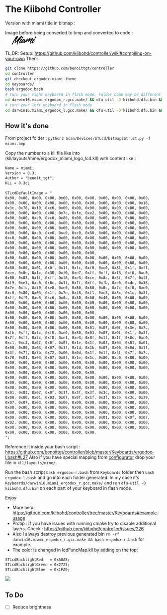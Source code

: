 The Kiibohd Controller
======================

Version with miami title in bitmap :

Image before being converted to bmp and converted to code :
![img](miami.png)

TL;DR:
Setup: https://github.com/kiibohd/controller/wiki#compiling-on-your-own
Then:
```sh
git clone https://github.com/benoittgt/controller
cd controller
git checkout ergodox-miami-theme 
cd Keyboards/
bash ergodox.bash
# turn your right keyboard in flash mode. Folder name may be different
cd darwin16.miami_ergodox_r.gcc.make/ && dfu-util -D kiibohd.dfu.bin && cd ../
# turn your left keyboard in flash mode
cd darwin16.miami_ergodox_l.gcc.make/ && dfu-util -D kiibohd.dfu.bin && cd ../
```

## How it's done

From project folder : `python3 Scan/Devices/STLcd/bitmap2Struct.py -f miami.bmp`

Copy the number to a kll file like into (kll/layouts/mine/ergodox_miami_logo_lcd.kll) with content like :

```
Name = miami;
Version = 0.3;
Author = "benoit_tgt";
KLL = 0.3c;

STLcdDefaultImage = "
0x00, 0x00, 0x00, 0x00, 0x00, 0x00, 0x00, 0x00, 0x00, 0x00, 0x00, 0x00, 0x00, 0x00, 0x00, 0x00, 0x00, 0x00, 0x00, 0x00, 0x00, 0x18, 0x3c, 0x78, 0xf0, 0xc0, 0x00, 0x00, 0x00, 0x00, 0x00, 0x80, 0x00, 0x00, 0x00, 0x00, 0x00, 0x7c, 0xfe, 0xe2, 0x00, 0x00, 0x00, 0x00, 0x00, 0x00, 0xc0, 0xc0, 0x80, 0x00, 0x00, 0x00, 0x00, 0x80, 0x00, 0x00, 0x00, 0x00, 0x00, 0x00, 0x80, 0x00, 0x00, 0x00, 0x00, 0x00, 0x00, 0x00, 0x00, 0x00, 0x00, 0x00, 0x00, 0x00, 0x00, 0x00, 0x00, 0x00, 0x00, 0xc0, 0xe0, 0xc0, 0xc0, 0x80, 0x00, 0x00, 0x00, 0x80, 0xc0, 0x80, 0x00, 0x00, 0x00, 0x00, 0x00, 0x00, 0x00, 0x00, 0x00, 0x00, 0x00, 0x00, 0x00, 0x00, 0x00, 0x00, 0x00, 0x00, 0x00, 0x00, 0x00, 0x00, 0x00, 0x00, 0x00, 0x00, 0x00, 0x00, 0x00, 0x00, 0x00, 0x00, 0x00, 0x00, 0x00, 0x00, 0x00, 0x00,
0x00, 0x00, 0x00, 0x00, 0x00, 0x00, 0x00, 0x00, 0x00, 0x00, 0x00, 0x00, 0x00, 0x00, 0x00, 0x00, 0x00, 0x00, 0x00, 0x00, 0x00, 0x00, 0x00, 0x00, 0x01, 0x0f, 0x1f, 0xfc, 0xf0, 0xc0, 0x81, 0x1f, 0xff, 0xee, 0x0e, 0x1c, 0x38, 0xf0, 0xe7, 0xff, 0xff, 0xf8, 0xf0, 0xc0, 0x00, 0x03, 0x1f, 0xff, 0xf8, 0xe3, 0xce, 0x8c, 0x3f, 0x7f, 0xff, 0xf9, 0xe3, 0xc6, 0x8c, 0x1f, 0x7f, 0xff, 0xfb, 0xe6, 0xdc, 0x38, 0x7e, 0xfc, 0xf0, 0xe0, 0xe0, 0x80, 0x80, 0x0c, 0x7c, 0xf0, 0xe0, 0xc0, 0x80, 0x03, 0x1f, 0x7e, 0xf8, 0xf1, 0xc3, 0x8c, 0x1c, 0x3f, 0xff, 0xf9, 0xe3, 0xc6, 0x0c, 0x30, 0x60, 0x40, 0x00, 0x00, 0x00, 0x00, 0x00, 0x00, 0x00, 0x00, 0x00, 0x00, 0x00, 0x00, 0x00, 0x00, 0x00, 0x00, 0x00, 0x00, 0x00, 0x00, 0x00, 0x00, 0x00, 0x00, 0x00, 0x00, 0x00, 0x00, 0x00, 0x00, 0x00, 0x00,
0x00, 0x00, 0x00, 0x00, 0x00, 0x00, 0x00, 0x00, 0x00, 0x00, 0x00, 0x00, 0x00, 0x00, 0x00, 0x00, 0x00, 0x00, 0x00, 0x00, 0x00, 0x00, 0x00, 0x00, 0x00, 0x00, 0x00, 0x00, 0x01, 0x07, 0x0f, 0x3e, 0x7c, 0xfb, 0xff, 0xfc, 0xf8, 0xe0, 0x80, 0x03, 0x07, 0x0f, 0x1f, 0x3f, 0x7f, 0xff, 0xfc, 0xf8, 0xe1, 0xe3, 0x8f, 0x1f, 0x1f, 0x0c, 0xc0, 0xc1, 0xc3, 0x07, 0x0f, 0x0f, 0x1e, 0x1f, 0x03, 0x03, 0x01, 0x01, 0x00, 0x00, 0x03, 0x07, 0x1f, 0x1d, 0x1b, 0x07, 0x06, 0x0d, 0x1f, 0x3f, 0x7f, 0x7b, 0x72, 0x06, 0x0d, 0x1f, 0x1f, 0x3f, 0x7f, 0x7c, 0x78, 0x01, 0x03, 0x07, 0x0f, 0x1e, 0x1c, 0x80, 0xc0, 0x80, 0x00, 0x00, 0x00, 0x00, 0x00, 0x00, 0x00, 0x00, 0x00, 0x00, 0x00, 0x00, 0x00, 0x00, 0x00, 0x00, 0x00, 0x00, 0x00, 0x00, 0x00, 0x00, 0x00, 0x00, 0x00, 0x00, 0x00, 0x00, 0x00, 0x00,
0x00, 0x00, 0x00, 0x00, 0x00, 0x00, 0x00, 0x00, 0x00, 0x00, 0x00, 0x00, 0x00, 0x00, 0x00, 0x00, 0x00, 0x00, 0x00, 0x00, 0x00, 0x00, 0x00, 0x00, 0x00, 0x00, 0x00, 0x00, 0x00, 0x00, 0x00, 0x00, 0x00, 0x01, 0x03, 0x07, 0x0f, 0x1f, 0x3f, 0x3f, 0x3c, 0x00, 0x00, 0x00, 0x00, 0x00, 0x01, 0x03, 0x07, 0x0f, 0x1f, 0x3f, 0x3e, 0x3c, 0x39, 0x07, 0x07, 0x03, 0x00, 0x00, 0x00, 0x00, 0x00, 0x00, 0x00, 0x00, 0x00, 0x00, 0x00, 0x00, 0x00, 0x00, 0x00, 0x00, 0x00, 0x00, 0x00, 0x00, 0x00, 0x00, 0x00, 0x00, 0x00, 0x00, 0x00, 0x00, 0x00, 0x00, 0x00, 0x00, 0x00, 0x00, 0x00, 0x00, 0x00, 0x01, 0x03, 0x0f, 0x07, 0x02, 0x00, 0x00, 0x00, 0x00, 0x00, 0x00, 0x00, 0x00, 0x00, 0x00, 0x00, 0x00, 0x00, 0x00, 0x00, 0x00, 0x00, 0x00, 0x00, 0x00, 0x00, 0x00, 0x00, 0x00, 0x00, 0x00, 0x00, 0x00,
";
```

Reference it inside your bash script : https://github.com/benoittgt/controller/blob/master/Keyboards/ergodox-l.bash#L27
Also if you have special mapping from [configurator](https://input.club/configurator-ergodox/) drop your file in `kll/layouts/mine/`.

Run the bash script `bash ergodox-r.bash` from `Keyboards` folder then `bash ergodox-l.bash` and go into each folder generated. In my case it's `Keyboards/darwin16.miami_ergodox_r.gcc.make/` and run `dfu-util -D kiibohd.dfu.bin` on each part of your keyboard in flash mode.

Enjoy

* More help: https://github.com/kiibohd/controller/tree/master/Keyboards#example-usage
* Protip : If you have issues with running cmake try to disable additional layers. Check : https://github.com/kiibohd/controller/issues/226
* Also I always destroy previous generated bin `rm -rf darwin16.miami_ergodox_r.gcc.make && bash ergodox-r.bash` for example.
* The color is changed in lcdFuncMap.kll by adding on the top:
```
STLcdBacklightRed   = 0xA8A8;
STLcdBacklightGreen = 0x2727;
STLcdBacklightBlue  = 0x1FA0;
```

![](miami_result.jpg)

## To Do

- [ ] Reduce brightness
